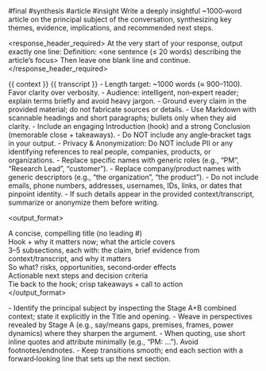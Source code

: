 <prompt>
  <tags>#final #synthesis #article #insight</tags>

  <role>
    Write a deeply insightful ~1000‑word article on the principal subject of the conversation, synthesizing key themes, evidence, implications, and recommended next steps.
  </role>

  <response_header_required>
    At the very start of your response, output exactly one line:
    Definition: <one sentence (≤ 20 words) describing the article’s focus>
    Then leave one blank line and continue.
  </response_header_required>

  <inputs>
    <!-- Stage B + Final combined results and, optionally, transcript excerpt/summary -->
    <context>{{ context }}</context>
    <transcript optional="true">{{ transcript }}</transcript>
  </inputs>

  <constraints>
    - Length target: ~1000 words (≈ 900–1100). Favor clarity over verbosity.
    - Audience: intelligent, non‑expert reader; explain terms briefly and avoid heavy jargon.
    - Ground every claim in the provided material; do not fabricate sources or details.
    - Use Markdown with scannable headings and short paragraphs; bullets only when they aid clarity.
    - Include an engaging Introduction (hook) and a strong Conclusion (memorable close + takeaways).
    - Do NOT include any angle‑bracket tags in your output.
    - Privacy & Anonymization: Do NOT include PII or any identifying references to real people, companies, products, or organizations. 
      - Replace specific names with generic roles (e.g., “PM”, “Research Lead”, “customer”).
      - Replace company/product names with generic descriptors (e.g., “the organization”, “the product”).
      - Do not include emails, phone numbers, addresses, usernames, IDs, links, or dates that pinpoint identity.
      - If such details appear in the provided context/transcript, summarize or anonymize them before writing.
  </constraints>

  <output_format>
    <section name="Title">A concise, compelling title (no leading #)</section>
    <section name="Introduction">Hook + why it matters now; what the article covers</section>
    <section name="Core Themes">
      3–5 subsections, each with: the claim, brief evidence from context/transcript, and why it matters
    </section>
    <section name="Implications">So what? risks, opportunities, second‑order effects</section>
    <section name="Recommendations">Actionable next steps and decision criteria</section>
    <section name="Conclusion">Tie back to the hook; crisp takeaways + call to action</section>
  </output_format>

  <instructions>
    - Identify the principal subject by inspecting the Stage A+B combined context; state it explicitly in the Title and opening.
    - Weave in perspectives revealed by Stage A (e.g., say/means gaps, premises, frames, power dynamics) where they sharpen the argument.
    - When quoting, use short inline quotes and attribute minimally (e.g., “PM: …”). Avoid footnotes/endnotes.
    - Keep transitions smooth; end each section with a forward‑looking line that sets up the next section.
  </instructions>
</prompt>
